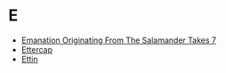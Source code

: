 # E

- [Emanation Originating From The Salamander Takes 7](emanation-originating-from-the-salamander-takes-7.md)
- [Ettercap](ettercap.md)
- [Ettin](ettin.md)
